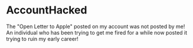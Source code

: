 # AccountHacked
The "Open Letter to Apple" posted on my account was not posted by me! An individual who has been trying to get me fired for a while now posted it trying to ruin my early career!
